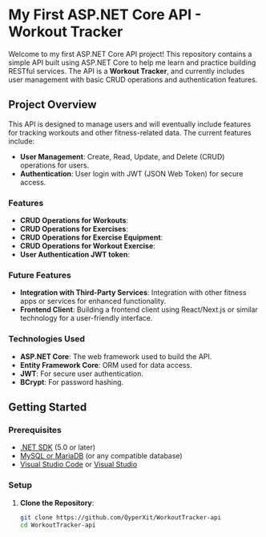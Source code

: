 # My First ASP.NET Core API - Workout Tracker

Welcome to my first ASP.NET Core API project! This repository contains a simple API built using ASP.NET Core to help me learn and practice building RESTful services. The API is a **Workout Tracker**, and currently includes user management with basic CRUD operations and authentication features.

## Project Overview

This API is designed to manage users and will eventually include features for tracking workouts and other fitness-related data. The current features include:

- **User Management**: Create, Read, Update, and Delete (CRUD) operations for users.
- **Authentication**: User login with JWT (JSON Web Token) for secure access.

### Features

- **CRUD Operations for Workouts**:
- **CRUD Operations for Exercises**:
- **CRUD Operations for Exercise Equipment**:
- **CRUD Operations for Workout Exercise**:
- **User Authentication JWT token**:

### Future Features

- **Integration with Third-Party Services**: Integration with other fitness apps or services for enhanced functionality.
- **Frontend Client**: Building a frontend client using React/Next.js or similar technology for a user-friendly interface.

### Technologies Used

- **ASP.NET Core**: The web framework used to build the API.
- **Entity Framework Core**: ORM used for data access.
- **JWT**: For secure user authentication.
- **BCrypt**: For password hashing.

## Getting Started

### Prerequisites

- [.NET SDK](https://dotnet.microsoft.com/download) (5.0 or later)
- [MySQL or MariaDB](https://dev.mysql.com/downloads/installer/) (or any compatible database)
- [Visual Studio Code](https://code.visualstudio.com/) or [Visual Studio](https://visualstudio.microsoft.com/)

### Setup

1. **Clone the Repository**:

   ```bash
   git clone https://github.com/QyperXit/WorkoutTracker-api
   cd WorkoutTracker-api
   ```
